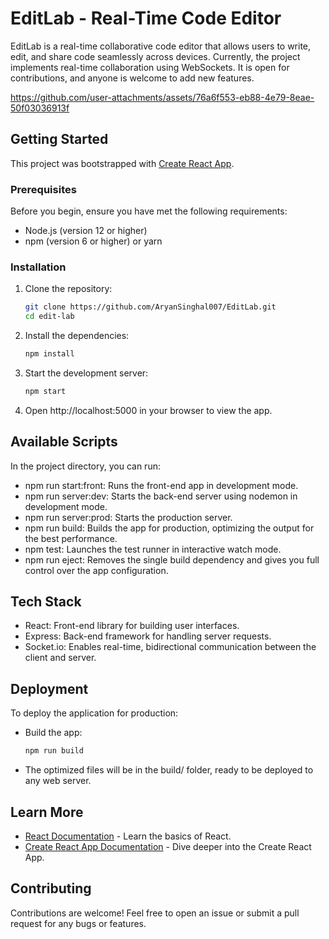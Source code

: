 # EditLab - Real-Time Code Editor

EditLab is a real-time collaborative code editor that allows users to write, edit, and share code seamlessly across devices. Currently, the project implements real-time collaboration using WebSockets. It is open for contributions, and anyone is welcome to add new features.

https://github.com/user-attachments/assets/76a6f553-eb88-4e79-8eae-50f03036913f

## Getting Started

This project was bootstrapped with [Create React App](https://github.com/facebook/create-react-app).

### Prerequisites

Before you begin, ensure you have met the following requirements:
- Node.js (version 12 or higher)
- npm (version 6 or higher) or yarn

### Installation

1. Clone the repository:
   ```bash
   git clone https://github.com/AryanSinghal007/EditLab.git
   cd edit-lab
2. Install the dependencies:
   ```bash
   npm install
3. Start the development server:
   ```bash
   npm start
4. Open http://localhost:5000 in your browser to view the app.

## Available Scripts

In the project directory, you can run:
- npm run start:front: Runs the front-end app in development mode.
- npm run server:dev: Starts the back-end server using nodemon in development mode.
- npm run server:prod: Starts the production server.
- npm run build: Builds the app for production, optimizing the output for the best performance.
- npm test: Launches the test runner in interactive watch mode.
- npm run eject: Removes the single build dependency and gives you full control over the app configuration.

## Tech Stack
- React: Front-end library for building user interfaces.
- Express: Back-end framework for handling server requests.
- Socket.io: Enables real-time, bidirectional communication between the client and server.

## Deployment
To deploy the application for production:

- Build the app:
  ```bash
  npm run build
- The optimized files will be in the build/ folder, ready to be deployed to any web server.


## Learn More
- [React Documentation](https://reactjs.org/) - Learn the basics of React.
- [Create React App Documentation](https://facebook.github.io/create-react-app/docs/getting-started) - Dive deeper into the Create React App.

## Contributing
Contributions are welcome! Feel free to open an issue or submit a pull request for any bugs or features.
